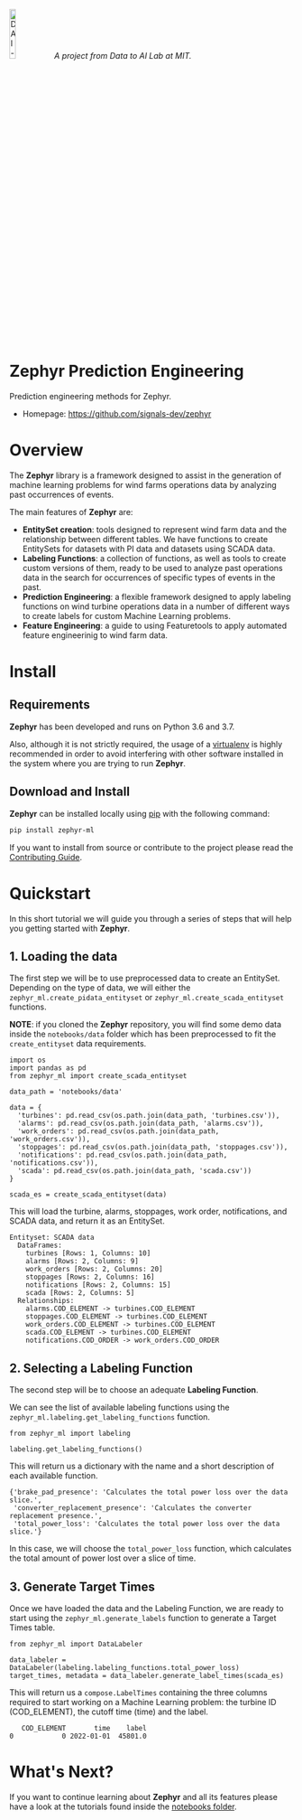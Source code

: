 <p align="left">
<img width=15% src="https://dai.lids.mit.edu/wp-content/uploads/2018/06/Logo_DAI_highres.png" alt="DAI-Lab" />
<i>A project from Data to AI Lab at MIT.</i>
</p>

<!-- Uncomment these lines after releasing the package to PyPI for version and downloads badges -->
<!--[![PyPI Shield](https://img.shields.io/pypi/v/zephyr_ml.svg)](https://pypi.python.org/pypi/zephyr_ml)-->
<!--[![Downloads](https://pepy.tech/badge/zephyr_ml)](https://pepy.tech/project/zephyr_ml)-->
<!--[![Travis CI Shield](https://travis-ci.org/signals-dev/zephyr.svg?branch=main)](https://travis-ci.org/signals-dev/zephyr)-->
<!--[![Coverage Status](https://codecov.io/gh/signals-dev/zephyr/branch/main/graph/badge.svg)](https://codecov.io/gh/signals-dev/zephyr)-->

# Zephyr Prediction Engineering

Prediction engineering methods for Zephyr.

- Homepage: https://github.com/signals-dev/zephyr

# Overview

The **Zephyr** library is a framework designed to assist in the
generation of machine learning problems for wind farms operations data by analyzing past
occurrences of events.

The main features of **Zephyr** are:

* **EntitySet creation**: tools designed to represent wind farm data and the relationship
between different tables. We have functions to create EntitySets for datasets with PI data
and datasets using SCADA data.
* **Labeling Functions**: a collection of functions, as well as tools to create custom versions
of them, ready to be used to analyze past operations data in the search for occurrences of
specific types of events in the past.
* **Prediction Engineering**: a flexible framework designed to apply labeling functions on
wind turbine operations data in a number of different ways to create labels for custom
Machine Learning problems.
* **Feature Engineering**: a guide to using Featuretools to apply automated feature engineerinig
to wind farm data.

# Install

## Requirements

**Zephyr** has been developed and runs on Python 3.6 and 3.7.

Also, although it is not strictly required, the usage of a [virtualenv](
https://virtualenv.pypa.io/en/latest/) is highly recommended in order to avoid interfering
with other software installed in the system where you are trying to run **Zephyr**.

## Download and Install

**Zephyr** can be installed locally using [pip](https://pip.pypa.io/en/stable/) with
the following command:

```bash
pip install zephyr-ml
```

If you want to install from source or contribute to the project please read the
[Contributing Guide](CONTRIBUTING.rst).

# Quickstart

In this short tutorial we will guide you through a series of steps that will help you
getting started with **Zephyr**.

## 1. Loading the data

The first step we will be to use preprocessed data to create an EntitySet. Depending on the
type of data, we will either the `zephyr_ml.create_pidata_entityset` or `zephyr_ml.create_scada_entityset`
functions.

**NOTE**: if you cloned the **Zephyr** repository, you will find some demo data inside the
`notebooks/data` folder which has been preprocessed to fit the `create_entityset` data
requirements.

```python3
import os
import pandas as pd
from zephyr_ml import create_scada_entityset

data_path = 'notebooks/data'

data = {
  'turbines': pd.read_csv(os.path.join(data_path, 'turbines.csv')),
  'alarms': pd.read_csv(os.path.join(data_path, 'alarms.csv')),
  'work_orders': pd.read_csv(os.path.join(data_path, 'work_orders.csv')),
  'stoppages': pd.read_csv(os.path.join(data_path, 'stoppages.csv')),
  'notifications': pd.read_csv(os.path.join(data_path, 'notifications.csv')),
  'scada': pd.read_csv(os.path.join(data_path, 'scada.csv'))
}

scada_es = create_scada_entityset(data)
```

This will load the turbine, alarms, stoppages, work order, notifications, and SCADA data, and return it
as an EntitySet.

```
Entityset: SCADA data
  DataFrames:
    turbines [Rows: 1, Columns: 10]
    alarms [Rows: 2, Columns: 9]
    work_orders [Rows: 2, Columns: 20]
    stoppages [Rows: 2, Columns: 16]
    notifications [Rows: 2, Columns: 15]
    scada [Rows: 2, Columns: 5]
  Relationships:
    alarms.COD_ELEMENT -> turbines.COD_ELEMENT
    stoppages.COD_ELEMENT -> turbines.COD_ELEMENT
    work_orders.COD_ELEMENT -> turbines.COD_ELEMENT
    scada.COD_ELEMENT -> turbines.COD_ELEMENT
    notifications.COD_ORDER -> work_orders.COD_ORDER
```

## 2. Selecting a Labeling Function

The second step will be to choose an adequate **Labeling Function**.

We can see the list of available labeling functions using the `zephyr_ml.labeling.get_labeling_functions`
function.

```python3
from zephyr_ml import labeling

labeling.get_labeling_functions()
```

This will return us a dictionary with the name and a short description of each available
function.

```
{'brake_pad_presence': 'Calculates the total power loss over the data slice.',
 'converter_replacement_presence': 'Calculates the converter replacement presence.',
 'total_power_loss': 'Calculates the total power loss over the data slice.'}
 ```

In this case, we will choose the `total_power_loss` function, which calculates the total
amount of power lost over a slice of time.

## 3. Generate Target Times

Once we have loaded the data and the Labeling Function, we are ready to start using
the `zephyr_ml.generate_labels` function to generate a Target Times table.

```python3
from zephyr_ml import DataLabeler

data_labeler = DataLabeler(labeling.labeling_functions.total_power_loss)
target_times, metadata = data_labeler.generate_label_times(scada_es)
```

This will return us a `compose.LabelTimes` containing the three columns required to start
working on a Machine Learning problem: the turbine ID (COD_ELEMENT), the cutoff time (time) and the label.

```
   COD_ELEMENT       time    label
0            0 2022-01-01  45801.0
```

# What's Next?

If you want to continue learning about **Zephyr** and all its
features please have a look at the tutorials found inside the [notebooks folder](
https://github.com/signals-dev/zephyr/tree/main/notebooks).

